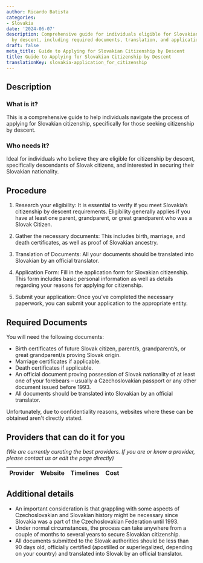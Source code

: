 ```yaml
---
author: Ricardo Batista
categories:
- Slovakia
date: '2024-06-07'
description: Comprehensive guide for individuals eligible for Slovakian citizenship
  by descent, including required documents, translation, and application process timelines.
draft: false
meta_title: Guide to Applying for Slovakian Citizenship by Descent
title: Guide to Applying for Slovakian Citizenship by Descent
translationKey: slovakia-application_for_citizenship
---
```



## Description
### What is it?
This is a comprehensive guide to help individuals navigate the process of applying for Slovakian citizenship, specifically for those seeking citizenship by descent.

### Who needs it?
Ideal for individuals who believe they are eligible for citizenship by descent, specifically descendants of Slovak citizens, and interested in securing their Slovakian nationality.

## Procedure
1. Research your eligibility: It is essential to verify if you meet Slovakia’s citizenship by descent requirements. Eligibility generally applies if you have at least one parent, grandparent, or great grandparent who was a Slovak Citizen.

2. Gather the necessary documents: This includes birth, marriage, and death certificates, as well as proof of Slovakian ancestry.

3. Translation of Documents: All your documents should be translated into Slovakian by an official translator.

4. Application Form: Fill in the application form for Slovakian citizenship. This form includes basic personal information as well as details regarding your reasons for applying for citizenship.

5. Submit your application: Once you've completed the necessary paperwork, you can submit your application to the appropriate entity. 

## Required Documents
You will need the following documents:

- Birth certificates of future Slovak citizen, parent/s, grandparent/s, or great grandparent/s proving Slovak origin.
- Marriage certificates if applicable.
- Death certificates if applicable.
- An official document proving possession of Slovak nationality of at least one of your forebears – usually a Czechoslovakian passport or any other document issued before 1993.
- All documents should be translated into Slovakian by an official translator.

Unfortunately, due to confidentiality reasons, websites where these can be obtained aren't directly stated.

## Providers that can do it for you

_(We are currently curating the best providers. If you are or know a provider, please contact us or edit the page directly)_

| Provider        |     Website     |     Timelines    |       Cost      |
| --------------- | --------------- |  :-------------: | :-------------: |

## Additional details
- An important consideration is that grappling with some aspects of Czechoslovakian and Slovakian history might be necessary since Slovakia was a part of the Czechoslovakian Federation until 1993.
- Under normal circumstances, the process can take anywhere from a couple of months to several years to secure Slovakian citizenship.
- All documents submitted to the Slovak authorities should be less than 90 days old, officially certified (apostilled or superlegalized, depending on your country) and translated into Slovak by an official translator.